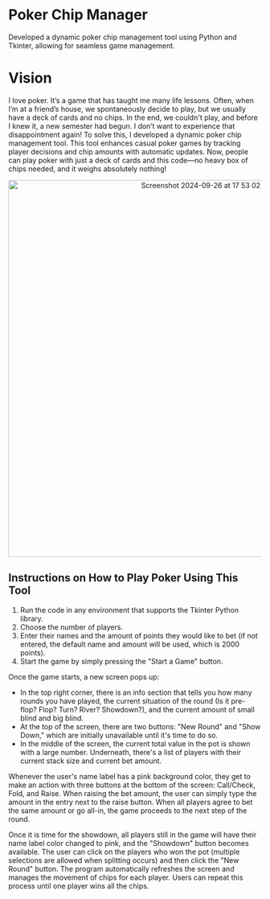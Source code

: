 # Poker Chip Manager
Developed a dynamic poker chip management tool using Python and Tkinter, allowing for seamless game management.

# Vision
I love poker. It’s a game that has taught me many life lessons. Often, when I’m at a friend’s house, we spontaneously decide to play, but we usually have a deck of cards and no chips. In the end, we couldn't play, and before I knew it, a new semester had begun. I don’t want to experience that disappointment again! To solve this, I developed a dynamic poker chip management tool. This tool enhances casual poker games by tracking player decisions and chip amounts with automatic updates. Now, people can play poker with just a deck of cards and this code—no heavy box of chips needed, and it weighs absolutely nothing!


<p align="center">
<img width="750" alt="Screenshot 2024-09-26 at 17 53 02" src="https://github.com/user-attachments/assets/a522282e-4251-4ba1-8f84-3c413bdd6917">
</p>

## Instructions on How to Play Poker Using This Tool

1. Run the code in any environment that supports the Tkinter Python library.
2. Choose the number of players.
3. Enter their names and the amount of points they would like to bet (if not entered, the default name and amount will be used, which is 2000 points).
4. Start the game by simply pressing the "Start a Game" button.

Once the game starts, a new screen pops up:

- In the top right corner, there is an info section that tells you how many rounds you have played, the current situation of the round (Is it pre-flop? Flop? Turn? River? Showdown?), and the current amount of small blind and big blind.
- At the top of the screen, there are two buttons: "New Round" and "Show Down," which are initially unavailable until it's time to do so.
- In the middle of the screen, the current total value in the pot is shown with a large number. Underneath, there's a list of players with their current stack size and current bet amount.

Whenever the user's name label has a pink background color, they get to make an action with three buttons at the bottom of the screen: Call/Check, Fold, and Raise. When raising the bet amount, the user can simply type the amount in the entry next to the raise button. When all players agree to bet the same amount or go all-in, the game proceeds to the next step of the round.

Once it is time for the showdown, all players still in the game will have their name label color changed to pink, and the "Showdown" button becomes available. The user can click on the players who won the pot (multiple selections are allowed when splitting occurs) and then click the "New Round" button. The program automatically refreshes the screen and manages the movement of chips for each player. Users can repeat this process until one player wins all the chips.
